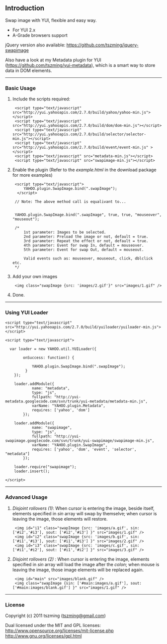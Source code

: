 Introduction
----------------

Swap image with YUI, flexible and easy way.

 * For YUI 2.x
 * A-Grade browsers support

jQuery version also available: https://github.com/tszming/jquery-swapimage

Also have a look at my Metadata plugin for YUI (https://github.com/tszming/yui-metadata), which is a smart way to store data in DOM elements.

----

### Basic Usage

1. Include the scripts required:


        <script type="text/javascript" src="http://yui.yahooapis.com/2.7.0/build/yahoo/yahoo-min.js"></script>
        <script type="text/javascript" src="http://yui.yahooapis.com/2.7.0/build/dom/dom-min.js"></script>
        <script type="text/javascript" src="http://yui.yahooapis.com/2.7.0/build/selector/selector-min.js"></script>
        <script type="text/javascript" src="http://yui.yahooapis.com/2.7.0/build/event/event-min.js" ></script>
        <script type="text/javascript" src="metadata-min.js"></script>
        <script type="text/javascript" src="swapimage-min.js"></script>

2. Enable the plugin (Refer to the *example.html* in the download package for more examples)


        <script type="text/javascript">
            YAHOO.plugin.SwapImage.bind(".swapImage");
         </script>

        // Note: The above method call is equalivant to...


        YAHOO.plugin.SwapImage.bind(".swapImage", true, true, "mouseover", "mouseout");
        
        /*
            1st parameter: Images to be selected.
            2nd parameter: Preload the image or not, default = true.
            3rd parameter: Repeat the effect or not, default = true.
            4th parameter: Event for swap In, default = mouseover.
            5th parameter: Event for swap Out, default = mouseout.
        
            Valid events such as: mouseover, mouseout, click, dblclick etc.
        */


3. Add your own images


        <img class="swapImage {src: 'images/2.gif'}" src="images/1.gif" />


4. Done.

----

### Using YUI Loader 

```
<script type="text/javascript" src="http://yui.yahooapis.com/2.7.0/build/yuiloader/yuiloader-min.js"></script>

<script type="text/javascript">

  var loader = new YAHOO.util.YUILoader({

        onSuccess: function() {
        
            YAHOO.plugin.SwapImage.bind(".swapImage");          
         }
    });

    loader.addModule({
            name: "metadata",
            type: "js",
            fullpath: "http://yui-metadata.googlecode.com/svn/trunk/yui-metadata/metadata-min.js",
            varName: "YAHOO.plugin.Metadata",
            requires: ['yahoo', 'dom']
        });

    loader.addModule({
            name: "swapimage",
            type: "js",
            fullpath: "http://yui-swapimage.googlecode.com/svn/trunk/yui-swapimage/swapimage-min.js",
            varName: "YAHOO.plugin.SwapImage",
            requires: ['yahoo', 'dom', 'event', 'selector', "metadata"]
        });

    loader.require("swapimage");
    loader.insert();
    
</script>
```

----
### Advanced Usage

1. *Disjoint rollovers (1)*: When cursor is entering the image, beside itself, elements specified in *sin* array will swap by themselve; when cursor is leaving the image, those elements will restore.  

        <img id="i1" class="swapImage {src: 'images/a.gif', sin: ['#i2','#i3'], sout: ['#i2','#i3'] }" src="images/1.gif" />
        <img id="i2" class="swapImage {src: 'images/b.gif', sin: ['#i1','#i3'], sout: ['#i1','#i3'] }" src="images/2.gif" />
        <img id="i3" class="swapImage {src: 'images/c.gif', sin: ['#i1','#i2'], sout: ['#i1','#i2'] }" src="images/3.gif" />


2. *Disjoint rollovers (2)* : When cursor is entering the image, elements specified in *sin* array will load the image after the *colon*; when mouse is leaving the image, those image elements will be replaced again.  

        <img id="main" src="images/blank.gif" />
        <img class="swapImage {sin: ['#main:images/a.gif'], sout: ['#main:images/blank.gif'] }" src="images/1.gif" />

----
### License 

Copyright (c) 2011 tszming (tszming@gmail.com)

Dual licensed under the MIT and GPL licenses:
http://www.opensource.org/licenses/mit-license.php
http://www.gnu.org/licenses/gpl.html

